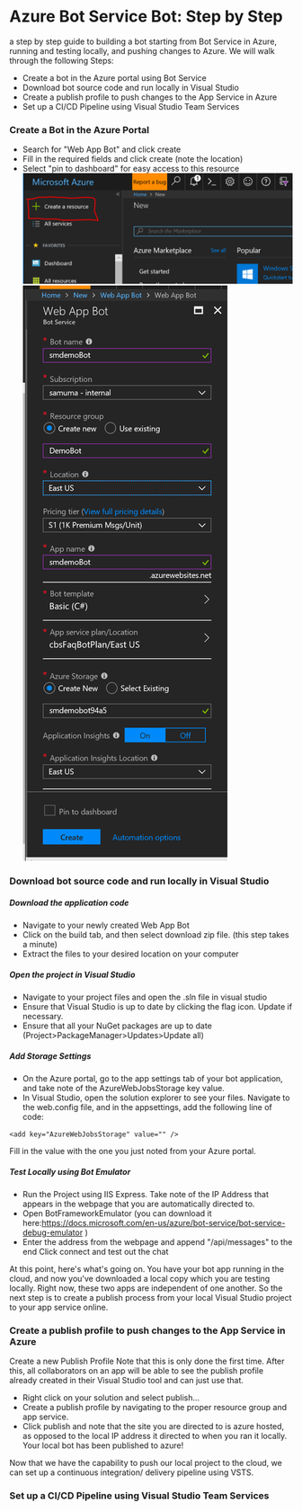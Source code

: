 # Azure Bot Service Bot: Step by Step
a step by step guide to building a bot starting from Bot Service in Azure, running and testing locally, and pushing changes to Azure. We will walk through the following Steps: 
- Create a bot in the Azure portal using Bot Service 
- Download bot source code and run locally in Visual Studio 
- Create a publish profile to push changes to the App Service in Azure 
- Set up a CI/CD Pipeline using Visual Studio Team Services

### Create a Bot in the Azure Portal 
- Search for "Web App Bot" and click create
- Fill in the required fields and click create (note the location)
- Select "pin to dashboard" for easy access to this resource
![alt text](https://raw.githubusercontent.com/samuma/stepbystepbot/master/images/1.png)
![alt text](https://raw.githubusercontent.com/samuma/stepbystepbot/master/images/2.png)

### Download bot source code and run locally in Visual Studio 
##### Download the application code 
- Navigate to your newly created Web App Bot 
- Click on the build tab, and then select download zip file. (this step takes a minute) 
- Extract the files to your desired location on your computer
##### Open the project in Visual Studio 
- Navigate to your project files and open the .sln file in visual studio
- Ensure that Visual Studio is up to date by clicking the flag icon. Update if necessary. 
- Ensure that all your NuGet packages are up to date (Project>PackageManager>Updates>Update all) 
##### Add Storage Settings
- On the Azure portal, go to the app settings tab of your bot application, and take note of the AzureWebJobsStorage key value. 
- In Visual Studio, open the solution explorer to see your files. Navigate to the web.config file, and in the appsettings, add the following line of code: 
```
<add key="AzureWebJobsStorage" value="" />
```
Fill in the value with the one you just noted from your Azure portal. 
##### Test Locally using Bot Emulator
- Run the Project using IIS Express. Take note of the IP Address that appears in the webpage that you are automatically directed to. 
- Open BotFrameworkEmulator (you can download it here:https://docs.microsoft.com/en-us/azure/bot-service/bot-service-debug-emulator ) 
- Enter the address from the webpage and append "/api/messages" to the end
Click connect and test out the chat 

At this point, here's what's going on. You have your bot app running in the cloud, and now you've downloaded a local copy which you are testing locally. Right now, these two apps are independent of one another.
So the next step is to create a publish process from your local Visual Studio project to your app service online. 

### Create a publish profile to push changes to the App Service in Azure
Create a new Publish Profile
Note that this is only done the first time. After this, all collaborators on an app will be able to see the publish profile already created in their Visual Studio tool and can just use that. 
- Right click on your solution and select publish…
- Create a publish profile by navigating to the proper resource group and app service. 
- Click publish and note that the site you are directed to is azure hosted, as opposed to the local IP address it directed to when you ran it locally. Your local bot has been published to azure! 

Now that we have the capability to push our local project to the cloud, we can set up a continuous integration/ delivery pipeline using VSTS. 

### Set up a CI/CD Pipeline using Visual Studio Team Services

